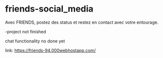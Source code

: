 # friends-social_media

Avec FRIENDS, postez des status et restez en contact avec votre entourage.

-project not finished

chat functionality no done yet


link: https://friends-94.000webhostapp.com/



